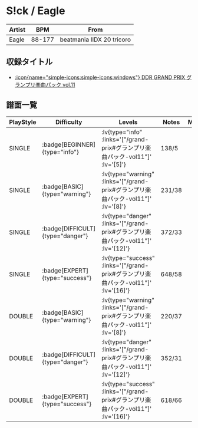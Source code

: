 # S!ck / Eagle

|Artist|BPM|From|
|------|---|----|
|Eagle|88-177|beatmania IIDX 20 tricoro|

## 収録タイトル

- [ :icon{name="simple-icons:simple-icons:windows"} DDR GRAND PRIX グランプリ楽曲パック vol.11](/grand-prix#グランプリ楽曲パック-vol11)

## 譜面一覧

|PlayStyle|Difficulty|Levels|Notes|Movie|
|---------|----------|------|-----|-----|
|SINGLE| :badge[BEGINNER]{type="info"} | :lv{type="info" :links='["/grand-prix#グランプリ楽曲パック-vol11"]' :lv='[5]'} |138/5||
|SINGLE| :badge[BASIC]{type="warning"} | :lv{type="warning" :links='["/grand-prix#グランプリ楽曲パック-vol11"]' :lv='[8]'} |231/38||
|SINGLE| :badge[DIFFICULT]{type="danger"} | :lv{type="danger" :links='["/grand-prix#グランプリ楽曲パック-vol11"]' :lv='[12]'} |372/33||
|SINGLE| :badge[EXPERT]{type="success"} | :lv{type="success" :links='["/grand-prix#グランプリ楽曲パック-vol11"]' :lv='[16]'} |648/58||
|DOUBLE| :badge[BASIC]{type="warning"} | :lv{type="warning" :links='["/grand-prix#グランプリ楽曲パック-vol11"]' :lv='[8]'} |220/37||
|DOUBLE| :badge[DIFFICULT]{type="danger"} | :lv{type="danger" :links='["/grand-prix#グランプリ楽曲パック-vol11"]' :lv='[12]'} |352/31||
|DOUBLE| :badge[EXPERT]{type="success"} | :lv{type="success" :links='["/grand-prix#グランプリ楽曲パック-vol11"]' :lv='[16]'} |618/66||
